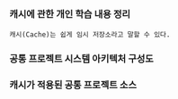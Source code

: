 ### 캐시에 관한 개인 학습 내용 정리

~~~
캐시(Cache)는 쉽게 임시 저장소라고 말할 수 있다.
~~~

### 공통 프로젝트 시스템 아키텍처 구성도



### 캐시가 적용된 공통 프로젝트 소스

